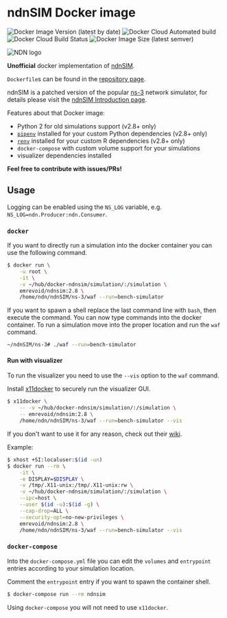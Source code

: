 # ndnSIM Docker image

![Docker Image Version (latest by date)](https://img.shields.io/docker/v/emrevoid/ndnsim?logo=docker)
![Docker Cloud Automated build](https://img.shields.io/docker/cloud/automated/emrevoid/ndnsim?logo=docker)
![Docker Cloud Build Status](https://img.shields.io/docker/cloud/build/emrevoid/ndnsim?logo=docker)
![Docker Image Size (latest semver)](https://img.shields.io/docker/image-size/emrevoid/ndnsim?logo=docker)

![NDN logo](https://ndnsim.net/current/_static/ndn-logo.png)

**Unofficial** docker implementation of [ndnSIM](http://ndnsim.net/).

`Dockerfile`s can be found in the [repository page](https://github.com/fam4r/docker-ndnsim).

ndnSIM is a patched version of the popular [ns-3](https://www.nsnam.org/) network simulator, for details please visit the [ndnSIM Introduction page](https://ndnsim.net/current/intro.html).

Features about that Docker image:
- Python 2 for old simulations support (v2.8+ only)
- [`pipenv`](https://github.com/pypa/pipenv) installed for your custom Python dependencies (v2.8+ only)
- [`renv`](https://github.com/rstudio/renv) installed for your custom R dependencies (v2.8+ only)
- `docker-compose` with custom volume support for your simulations
- visualizer dependencies installed

**Feel free to contribute with issues/PRs!**

## Usage

Logging can be enabled using the `NS_LOG` variable, e.g. `NS_LOG=ndn.Producer:ndn.Consumer`.

### `docker`

If you want to directly run a simulation into the docker container you can use
the following command.

```bash
$ docker run \
    -u root \
    -it \
    -v ~/hub/docker-ndnsim/simulation/:/simulation \
    emrevoid/ndnsim:2.8 \
    /home/ndn/ndnSIM/ns-3/waf --run=bench-simulator
```

If you want to spawn a shell replace the last command line with `bash`, then
execute the command. You can now type commands into the docker container. To run
a simulation move into the proper location and run the `waf` command.

```bash
~/ndnSIM/ns-3# ./waf --run=bench-simulator
```

#### Run with visualizer

To run the visualizer you need to use the `--vis` option to the `waf` command.

Install [x11docker](https://github.com/mviereck/x11docker) to securely run the
visualizer GUI.
```bash
$ x11docker \
    -- -v ~/hub/docker-ndnsim/simulation/:/simulation \
    -- emrevoid/ndnsim:2.8 \
    /home/ndn/ndnSIM/ns-3/waf --run=bench-simulator --vis
```

If you don't want to use it for any reason, check out their
[wiki](https://github.com/mviereck/x11docker/wiki/Short-setups-to-provide-X-display-to-container#sharing-host-x-display-for-single-applications).

Example:

```bash
$ xhost +SI:localuser:$(id -un)
$ docker run --rm \
    -it \
    -e DISPLAY=$DISPLAY \
    -v /tmp/.X11-unix:/tmp/.X11-unix:rw \
    -v ~/hub/docker-ndnsim/simulation/:/simulation \
    --ipc=host \
    --user $(id -u):$(id -g) \
    --cap-drop=ALL \
    --security-opt=no-new-privileges \
    emrevoid/ndnsim:2.8 \
    /home/ndn/ndnSIM/ns-3/waf --run=bench-simulator --vis
```

### `docker-compose`

Into the `docker-compose.yml` file you can edit the `volumes` and `entrypoint`
entries according to your simulation location.

Comment the `entrypoint` entry if you want to spawn the container shell.

```bash
$ docker-compose run --rm ndnsim
```

Using `docker-compose` you will not need to use `x11docker`.
